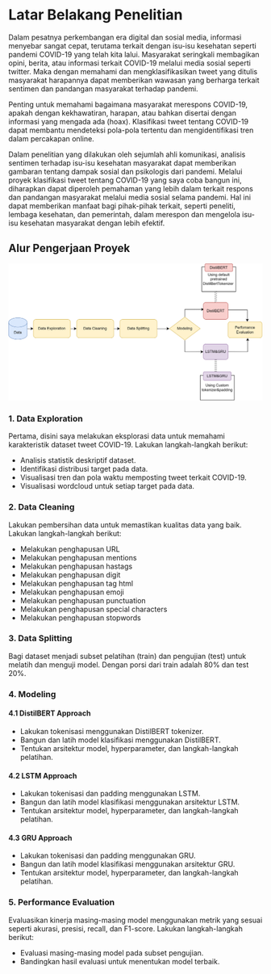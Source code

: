 # **Latar Belakang Penelitian**

Dalam pesatnya perkembangan era digital dan sosial media, informasi menyebar sangat cepat, terutama terkait dengan isu-isu kesehatan seperti pandemi COVID-19 yang telah kita lalui. Masyarakat seringkali membagikan opini, berita, atau informasi terkait COVID-19 melalui media sosial seperti twitter. Maka dengan memahami dan mengklasifikasikan tweet yang ditulis masyarakat harapannya dapat memberikan wawasan yang berharga terkait sentimen dan pandangan masyarakat terhadap pandemi.

Penting untuk memahami bagaimana masyarakat merespons COVID-19, apakah dengan kekhawatiran, harapan, atau bahkan disertai dengan informasi yang mengada ada (hoax). Klasifikasi tweet tentang COVID-19 dapat membantu mendeteksi pola-pola tertentu dan mengidentifikasi tren dalam percakapan online.

Dalam penelitian yang dilakukan oleh sejumlah ahli komunikasi, analisis sentimen terhadap isu-isu kesehatan masyarakat dapat memberikan gambaran tentang dampak sosial dan psikologis dari pandemi. Melalui proyek klasifikasi tweet tentang COVID-19 yang saya coba bangun ini, diharapkan dapat diperoleh pemahaman yang lebih dalam terkait respons dan pandangan masyarakat melalui media sosial selama pandemi. Hal ini dapat memberikan manfaat bagi pihak-pihak terkait, seperti peneliti, lembaga kesehatan, dan pemerintah, dalam merespon dan mengelola isu-isu kesehatan masyarakat dengan lebih efektif.

## **Alur Pengerjaan Proyek**
![Flow Project](https://github.com/RidwendDev/Tweet-Classification-Coronavirus/raw/main/asset/flow-tweet.png) <br>

### 1. Data Exploration

Pertama, disini saya melakukan eksplorasi data untuk memahami karakteristik dataset tweet COVID-19. Lakukan langkah-langkah berikut:
- Analisis statistik deskriptif dataset.
- Identifikasi distribusi target pada data.
- Visualisasi tren dan pola waktu memposting tweet terkait COVID-19.
- Visualisasi wordcloud untuk setiap target pada data.

### 2. Data Cleaning

Lakukan pembersihan data untuk memastikan kualitas data yang baik. Lakukan langkah-langkah berikut:

- Melakukan penghapusan URL
- Melakukan penghapusan mentions
- Melakukan penghapusan hastags
- Melakukan penghapusan digit
- Melakukan penghapusan tag html
- Melakukan penghapusan emoji
- Melakukan penghapusan punctuation
- Melakukan penghapusan special characters
- Melakukan penghapusan stopwords


### 3. Data Splitting

Bagi dataset menjadi subset pelatihan (train) dan pengujian (test) untuk melatih dan menguji model. Dengan porsi dari train adalah 80% dan test 20%.

### 4. Modeling

#### 4.1 DistilBERT Approach

- Lakukan tokenisasi menggunakan DistilBERT tokenizer.
- Bangun dan latih model klasifikasi menggunakan DistilBERT.
- Tentukan arsitektur model, hyperparameter, dan langkah-langkah pelatihan.

#### 4.2 LSTM Approach

- Lakukan tokenisasi dan padding menggunakan LSTM.
- Bangun dan latih model klasifikasi menggunakan arsitektur LSTM.
- Tentukan arsitektur model, hyperparameter, dan langkah-langkah pelatihan.

#### 4.3 GRU Approach

- Lakukan tokenisasi dan padding menggunakan GRU.
- Bangun dan latih model klasifikasi menggunakan arsitektur GRU.
- Tentukan arsitektur model, hyperparameter, dan langkah-langkah pelatihan.

### 5. Performance Evaluation

Evaluasikan kinerja masing-masing model menggunakan metrik yang sesuai seperti akurasi, presisi, recall, dan F1-score. Lakukan langkah-langkah berikut:

- Evaluasi masing-masing model pada subset pengujian.
- Bandingkan hasil evaluasi untuk menentukan model terbaik.


